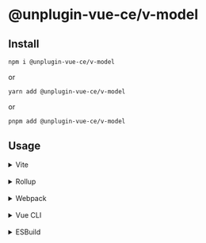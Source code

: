 # @unplugin-vue-ce/v-model

## Install

```bash
npm i @unplugin-vue-ce/v-model
```
or
```bash
yarn add @unplugin-vue-ce/v-model
```
or
```bash
pnpm add @unplugin-vue-ce/v-model
```

## Usage
<details>
<summary>Vite</summary>

```ts
// vite.config.ts
import { defineConfig } from 'vite'
import { viteVueCEVModel } from '@unplugin-vue-ce/v-model'
import vue from '@vitejs/plugin-vue'
import type { PluginOption } from 'vite'
export default defineConfig({
  plugins: [
    vue(),
    viteVueCEVModel() as PluginOption,
  ],
})
```

</details>
<br>
<details>
<summary>Rollup</summary>

```ts
// rollup.config.js
import { rollupVueCEVModel } from '@unplugin-vue-ce/v-model'
export default {
  plugins: [
    rollupVueCEVModel(),
  ],
}
```

</details>
<br>
<details>
<summary>Webpack</summary>

```ts
// webpack.config.js
module.exports = {
  /* ... */
  plugins: [
    require('@unplugin-vue-ce/v-model').webpackVueCEVModel(),
  ],
}
```
</details>
<br>
<details>
<summary>Vue CLI</summary>

```ts
// vue.config.js
module.exports = {
  configureWebpack: {
    plugins: [
      require('@unplugin-vue-ce/v-model').webpackVueCEVModel({}),
    ],
  },
}
```

</details>
<br>
<details>
<summary>ESBuild</summary>

```ts
// esbuild.config.js
import { build } from 'esbuild'
import { esbuildVueCEVModel } from '@unplugin-vue-ce/v-model'

build({
  plugins: [esbuildVueCEVModel()],
})
```
</details>